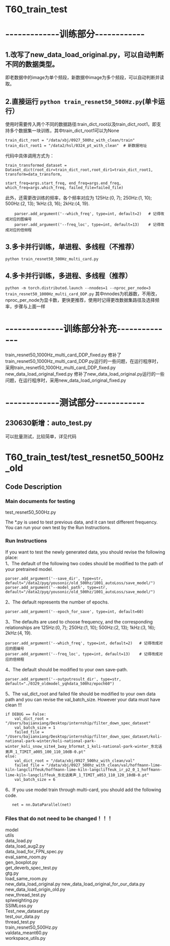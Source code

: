 # T60_train_test
# -------------训练部分------------
## 1.改写了new_data_load_original.py，可以自动判断不同的数据类型。
即老数据中的image为单个频段，新数据中image为多个频段，可以自动判断并读取。
## 2.直接运行 `python train_resnet50_500Hz.py`(单卡运行）
使用时需要传入两个不同的数据路径:train_dict_root以及train_dict_root1，即支持多个数据集一块训练，其中train_dict_root1可以为None
```
train_dict_root = "/data/xbj/0927_500hz_with_clean/train"
train_dict_root1 = "/data2/hsl/0324_pt_with_clean"  # 新数据地址
```
代码中具体调用方式为：
```
train_transformed_dataset = Dataset_dict(root_dir=train_dict_root,root_dir1=train_dict_root1, transform=data_transform,
                                             start_freq=args.start_freq, end_freq=args.end_freq, which_freq=args.which_freq, failed_file=failed_file)

```
此外，还需更改训练的频率，各个频率对应为 125Hz:(0, 7); 250Hz:(1, 10); 500Hz:(2, 13); 1kHz:(3, 16); 2kHz:(4, 19).
```
    parser.add_argument('--which_freq', type=int, default=2)   # 记得改成对应的图编号
    parser.add_argument('--freq_loc', type=int, default=13)    # 记得改成对应的倍频程
```
## 3.多卡并行训练，单进程、多线程（不推荐）
`python train_resnet50_500Hz_multi_card.py` 
## 4.多卡并行训练，多进程、多线程（推荐）
`python -m torch.distributed.launch --nnodes=1 --nproc_per_node=3 train_resnet50_1000Hz_multi_card_DDP.py`
其中nnodes为机器数，不用改，nproc_per_node为显卡数，更快更推荐，使用时记得更改数据集路径及选择频率，步骤与上面一样
# --------------训练部分补充--------------  
train_resnet50_1000Hz_multi_card_DDP_fixed.py 修补了train_resnet50_1000Hz_multi_card_DDP.py运行的一些问题，在运行程序时，采用train_resnet50_1000Hz_multi_card_DDP_fixed.py  
new_data_load_original_fixed.py 修补了new_data_load_original.py运行的一些问题，在运行程序时，采用new_data_load_original_fixed.py



# -------------测试部分------------
## 230630新增：auto_test.py
可以批量测试，比较简单，详见代码

# T60_train_test/test_resnet50_500Hz_old  
## Code Description  
### Main documents for testing  
test_resnet50_500Hz.py  
  
  The *.py is used to test previous data, and it can test different frequency. You can run your own test by the Run Instructions.
  
### Run Instructions   
If you want to test the newly generated data, you should revise the following place:  
  1、The default of the following two codes should be modified to the path of your pretrained model.

    parser.add_argument('--save_dir', type=str, default="/data2/pyq/yousonic/old_500hz/1001_autoLoss/save_model/")  
    parser.add_argument('--model_path', type=str, default="/data2/pyq/yousonic/old_500hz/1001_autoLoss/save_model/")  
  
  2、The default represents the number of epochs.  
  
    parser.add_argument('--epoch_for_save', type=int, default=60)  
    
  3、The defaults are used to choose frequency, and the corresponding relationships are  125Hz:(0, 7); 250Hz:(1, 10); 500Hz:(2, 13); 1kHz:(3, 16); 2kHz:(4, 19).  
  
    parser.add_argument('--which_freq', type=int, default=2)   # 记得改成对应的图编号
    parser.add_argument('--freq_loc', type=int, default=13)    # 记得改成对应的倍频程
    
   4、The default should be modified to your own save-path.  
   
    parser.add_argument('--outputresult_dir', type=str, default="./0329_oldmodel_yqhdata_500hz/epoch60")  
    
   5、The val_dict_root and failed file should be modified to your own data path and you can revise the val_batch_size. However your data must have clean !!!
   
    if DEBUG == False:
        val_dict_root = "/Users/bajianxiang/Desktop/internship/filter_down_spec_dataset"
        val_batch_size = 1
        failed_file = "/Users/bajianxiang/Desktop/internship/filter_down_spec_dataset/koli-national-park-winter/koli-national-park-winter_koli_snow_site4_1way_bformat_1_koli-national-park-winter_东北话男声_1_TIMIT_a005_100_110_10dB-0.pt"
    else:
        val_dict_root = "/data/xbj/0927_500hz_with_clean/val"
        failed_file = "/data/xbj/0927_500hz_with_clean/val/hoffmann-lime-kiln-langcliffeuk/hoffmann-lime-kiln-langcliffeuk_ir_p2_0_1_hoffmann-lime-kiln-langcliffeuk_东北话男声_1_TIMIT_a053_110_120_10dB-0.pt"
        val_batch_size = 6  
   
   6、If you use model train through multi-card, you should add the following code.
   
       net = nn.DataParallel(net)
   
### Files that do not need to be changed！！！
model  
utils  
data_load.py  
data_load_aug2.py  
data_load_for_FPN_spec.py  
eval_same_room.py  
gen_boxplot.py  
get_deverb_spec_test.py  
gtg.py  
load_same_room.py  
new_data_load_original.py
new_data_load_original_for_our_data.py  
new_data_load_origin_old.py  
new_thread_test.py  
splweighting.py  
SSIMLoss.py  
Test_new_dataset.py  
test_our_data.py  
thread_test.py  
train_resnet50_500Hz.py  
valdata_meant60.py  
workspace_utils.py  
